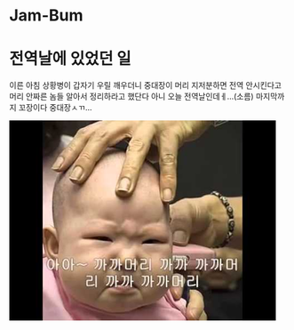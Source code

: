 # Jam-Bum
<!DOCTYPE html>
<html>
<head>
	<title>첫 과제</title>
</head>
<body>
<h1>전역날에 있었던 일</h1>
<p>이른 아침 상황병이 갑자기 우릴 깨우더니 
중대장이 머리 지저분하면 전역 안시킨다고
머리 안짜른 놈들 알아서 정리하라고 했단다
아니 오늘 전역날인데ㅔ...(소름)
마지막까지 꼬장이다 중대장ㅅㄲ...</p>
<img src="hqdefault.jpg">
</body>
</html>
